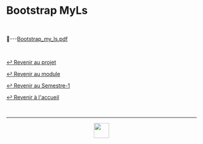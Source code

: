 # Bootstrap MyLs

<br>

📂---[Bootstrap_my_ls.pdf](https://github.com/Studio-17/Epitech-Subjects/blob/main/Semester-1/B-PSU-100/My_ls/Bootstrap_MyLs/my_ls_bootstrap.pdf)

<br>

[↩️ Revenir au projet](https://github.com/Studio-17/Epitech-Subjects/tree/main/Semester-1/B-PSU-100/My_ls)

[↩️ Revenir au module](https://github.com/Studio-17/Epitech-Subjects/tree/main/Semester-1/B-PSU-100)

[↩️ Revenir au Semestre-1](https://github.com/Studio-17/Epitech-Subjects/tree/main/Semester-1)

[↩️ Revenir à l'accueil](https://github.com/Studio-17/Epitech-Subjects)

<br>

---

<div align="center">

<a href="https://github.com/Studio-17" target="_blank"><img src="https://github.com/Kaiwinta/Epitech-Subjects/blob/feat/Pge2028-first-year/assets/voc17.gif" width="40"></a>

</div>
